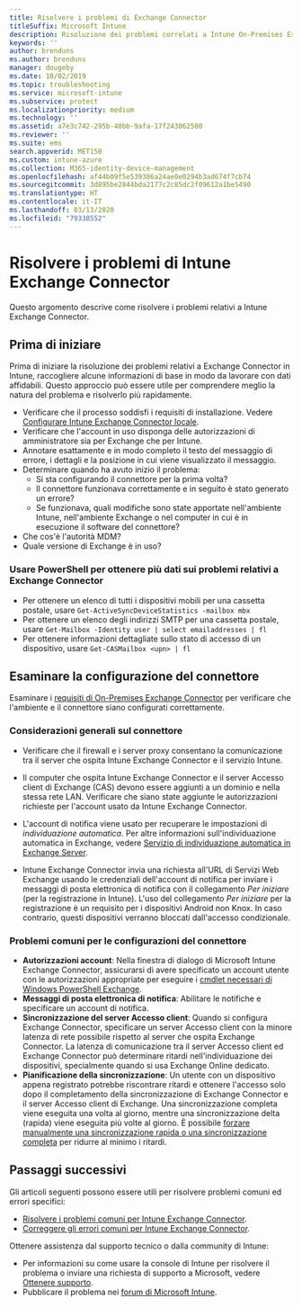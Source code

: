 ```yaml
---
title: Risolvere i problemi di Exchange Connector
titleSuffix: Microsoft Intune
description: Risoluzione dei problemi correlati a Intune On-Premises Exchange Connector.
keywords: ''
author: brenduns
ms.author: brenduns
manager: dougeby
ms.date: 10/02/2019
ms.topic: troubleshooting
ms.service: microsoft-intune
ms.subservice: protect
ms.localizationpriority: medium
ms.technology: ''
ms.assetid: a7e3c742-295b-40bb-9afa-17f243062500
ms.reviewer: ''
ms.suite: ems
search.appverid: MET150
ms.custom: intune-azure
ms.collection: M365-identity-device-management
ms.openlocfilehash: af44b09f5e539306a24ae0e0294b3ad674f7cb74
ms.sourcegitcommit: 3d895be2844bda2177c2c85dc2f09612a1be5490
ms.translationtype: HT
ms.contentlocale: it-IT
ms.lasthandoff: 03/13/2020
ms.locfileid: "79338552"
---
```

# <a name="troubleshoot-the-intune-exchange-connector"></a>Risolvere i problemi di Intune Exchange Connector

Questo argomento descrive come risolvere i problemi relativi a Intune Exchange Connector.

## <a name="before-you-start"></a>Prima di iniziare

Prima di iniziare la risoluzione dei problemi relativi a Exchange Connector in Intune, raccogliere alcune informazioni di base in modo da lavorare con dati affidabili. Questo approccio può essere utile per comprendere meglio la natura del problema e risolverlo più rapidamente.

- Verificare che il processo soddisfi i requisiti di installazione. Vedere [Configurare Intune Exchange Connector locale](exchange-connector-install.md).
- Verificare che l'account in uso disponga delle autorizzazioni di amministratore sia per Exchange che per Intune.
- Annotare esattamente e in modo completo il testo del messaggio di errore, i dettagli e la posizione in cui viene visualizzato il messaggio.
- Determinare quando ha avuto inizio il problema: 
  - Si sta configurando il connettore per la prima volta? 
  - Il connettore funzionava correttamente e in seguito è stato generato un errore?
  - Se funzionava, quali modifiche sono state apportate nell'ambiente Intune, nell'ambiente Exchange o nel computer in cui è in esecuzione il software del connettore?
- Che cos'è l'autorità MDM?
- Quale versione di Exchange è in uso?

### <a name="use-powershell-to-get-more-data-on-exchange-connector-issues"></a>Usare PowerShell per ottenere più dati sui problemi relativi a Exchange Connector

- Per ottenere un elenco di tutti i dispositivi mobili per una cassetta postale, usare `Get-ActiveSyncDeviceStatistics -mailbox mbx`
- Per ottenere un elenco degli indirizzi SMTP per una cassetta postale, usare `Get-Mailbox -Identity user | select emailaddresses | fl`
- Per ottenere informazioni dettagliate sullo stato di accesso di un dispositivo, usare `Get-CASMailbox <upn> | fl`

## <a name="review-the-connector-configuration"></a>Esaminare la configurazione del connettore

Esaminare i [requisiti di On-Premises Exchange Connector](exchange-connector-install.md#intune-exchange-connector-requirements) per verificare che l'ambiente e il connettore siano configurati correttamente. 

### <a name="general-considerations-for-the-connector"></a>Considerazioni generali sul connettore

- Verificare che il firewall e i server proxy consentano la comunicazione tra il server che ospita Intune Exchange Connector e il servizio Intune.

- Il computer che ospita Intune Exchange Connector e il server Accesso client di Exchange (CAS) devono essere aggiunti a un dominio e nella stessa rete LAN. Verificare che siano state aggiunte le autorizzazioni richieste per l'account usato da Intune Exchange Connector.

- L'account di notifica viene usato per recuperare le impostazioni di *individuazione automatica*. Per altre informazioni sull'individuazione automatica in Exchange, vedere [Servizio di individuazione automatica in Exchange Server](https://docs.microsoft.com/exchange/architecture/client-access/autodiscover?view=exchserver-2016).

- Intune Exchange Connector invia una richiesta all'URL di Servizi Web Exchange usando le credenziali dell'account di notifica per inviare i messaggi di posta elettronica di notifica con il collegamento *Per iniziare* (per la registrazione in Intune). L'uso del collegamento *Per iniziare* per la registrazione è un requisito per i dispositivi Android non Knox. In caso contrario, questi dispositivi verranno bloccati dall'accesso condizionale.

### <a name="common-issues-for-connector-configurations"></a>Problemi comuni per le configurazioni del connettore

- **Autorizzazioni account**: Nella finestra di dialogo di Microsoft Intune Exchange Connector, assicurarsi di avere specificato un account utente con le autorizzazioni appropriate per eseguire i [cmdlet necessari di Windows PowerShell Exchange](exchange-connector-install.md#exchange-cmdlet-requirements).
- **Messaggi di posta elettronica di notifica**: Abilitare le notifiche e specificare un account di notifica.
- **Sincronizzazione del server Accesso client**: Quando si configura Exchange Connector, specificare un server Accesso client con la minore latenza di rete possibile rispetto al server che ospita Exchange Connector. La latenza di comunicazione tra il server Accesso client ed Exchange Connector può determinare ritardi nell'individuazione dei dispositivi, specialmente quando si usa Exchange Online dedicato.
- **Pianificazione della sincronizzazione**: Un utente con un dispositivo appena registrato potrebbe riscontrare ritardi e ottenere l'accesso solo dopo il completamento della sincronizzazione di Exchange Connector e il server Accesso client di Exchange. Una sincronizzazione completa viene eseguita una volta al giorno, mentre una sincronizzazione delta (rapida) viene eseguita più volte al giorno. È possibile [forzare manualmente una sincronizzazione rapida o una sincronizzazione completa](exchange-connector-install.md#manually-force-a-quick-sync-or-full-sync) per ridurre al minimo i ritardi.

## <a name="next-steps"></a>Passaggi successivi
Gli articoli seguenti possono essere utili per risolvere problemi comuni ed errori specifici:

- [Risolvere i problemi comuni per Intune Exchange Connector](troubleshoot-exchange-connector-common-problems.md).
- [Correggere gli errori comuni per Intune Exchange Connector](troubleshoot-exchange-connector-common-errors.md).

Ottenere assistenza dal supporto tecnico o dalla community di Intune:

- Per informazioni su come usare la console di Intune per risolvere il problema o inviare una richiesta di supporto a Microsoft, vedere [Ottenere supporto](../fundamentals/get-support.md). 
- Pubblicare il problema nei [forum di Microsoft Intune](https://social.technet.microsoft.com/Forums/en-US/home?forum=microsoftintuneprod).  

